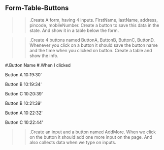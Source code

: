 ## Form-Table-Buttons

>>.Create A form, having 4 inputs. FirstName, lastName, address, pincode, mobileNumber. Create a button to save this data in the state. And show it in a table below the form.

>>.Create 4 buttons named ButtonA, ButtonB, ButtonC, ButtonD. Whenever you click on a button it should save the button name and the time when you clicked on button. Create a table and show the info.

#.Button Name   #.When I clicked

Button A            10:19:30'

Button B            10:19:34'

Button C            10:20:39'

Button B            10:21:39'

Button A           10:22:32'

Button C           10:22:44'



>>.Create an input and a button named AddMore. When we click on the button it should add one more input on the page. And also collects data when we type on inputs.
